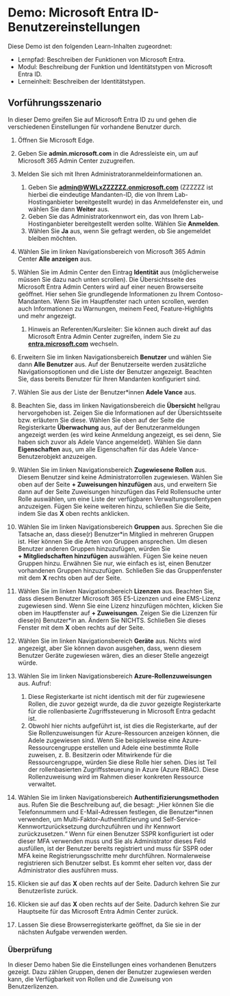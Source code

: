 <!---
---
Demo: Titel: Erkunden Microsoft Entra ID Benutzereinstellungen Lernpfad/Modul/Lerneinheit: Lernpfad: Beschreiben der Funktionen von Microsoft Entra; Modul 1: Beschreiben der Funktions- und Identitätstypen von Microsoft Entra ID; Lerneinheit 3: Beschreiben der Microsoft Entra Identitätstypen
---
--->

# Demo: Microsoft Entra ID-Benutzereinstellungen

Diese Demo ist den folgenden Learn-Inhalten zugeordnet:

- Lernpfad: Beschreiben der Funktionen von Microsoft Entra.
- Modul: Beschreibung der Funktion und Identitätstypen von Microsoft Entra ID.
- Lerneinheit: Beschreiben der Identitätstypen.

## Vorführungsszenario

In dieser Demo greifen Sie auf Microsoft Entra ID zu und gehen die verschiedenen Einstellungen für vorhandene Benutzer durch.

1. Öffnen Sie Microsoft Edge.

1. Geben Sie **admin.microsoft.com** in die Adressleiste ein, um auf Microsoft 365 Admin Center zuzugreifen.

1. Melden Sie sich mit Ihren Administratoranmeldeinformationen an.
    1. Geben Sie **admin@WWLxZZZZZZ.onmicrosoft.com** (ZZZZZZ ist hierbei die eindeutige Mandanten-ID, die von Ihrem Lab-Hostinganbieter bereitgestellt wurde) in das Anmeldefenster ein, und wählen Sie dann **Weiter** aus.
    1. Geben Sie das Administratorkennwort ein, das von Ihrem Lab-Hostinganbieter bereitgestellt werden sollte. Wählen Sie **Anmelden**.
    1. Wählen Sie **Ja** aus, wenn Sie gefragt werden, ob Sie angemeldet bleiben möchten.

1. Wählen Sie im linken Navigationsbereich von Microsoft 365 Admin Center **Alle anzeigen** aus.

1. Wählen Sie im Admin Center den Eintrag **Identität** aus (möglicherweise müssen Sie dazu nach unten scrollen).  Die Übersichtsseite des Microsoft Entra Admin Centers wird auf einer neuen Browserseite geöffnet. Hier sehen Sie grundlegende Informationen zu Ihrem Contoso-Mandanten. Wenn Sie im Hauptfenster nach unten scrollen, werden auch Informationen zu Warnungen, meinem Feed, Feature-Highlights und mehr angezeigt.  
    1. Hinweis an Referenten/Kursleiter: Sie können auch direkt auf das Microsoft Entra Admin Center zugreifen, indem Sie zu **[entra.microsoft.com](https://entra.microsoft.com)** wechseln.

1. Erweitern Sie im linken Navigationsbereich **Benutzer** und wählen Sie dann **Alle Benutzer** aus.  Auf der Benutzerseite werden zusätzliche Navigationsoptionen und die Liste der Benutzer angezeigt. Beachten Sie, dass bereits Benutzer für Ihren Mandanten konfiguriert sind.

1. Wählen Sie aus der Liste der Benutzer*innen **Adele Vance** aus.

1. Beachten Sie, dass im linken Navigationsbereich die **Übersicht** hellgrau hervorgehoben ist.  Zeigen Sie die Informationen auf der Übersichtsseite bzw. erläutern Sie diese.  Wählen Sie oben auf der Seite die Registerkarte **Überwachung** aus, auf der Benutzeranmeldungen angezeigt werden (es wird keine Anmeldung angezeigt, es sei denn, Sie haben sich zuvor als Adele Vance angemeldet).  Wählen Sie dann **Eigenschaften** aus, um alle Eigenschaften für das Adele Vance-Benutzerobjekt anzuzeigen.

1. Wählen Sie im linken Navigationsbereich **Zugewiesene Rollen** aus.  Diesem Benutzer sind keine Administratorrollen zugewiesen.  Wählen Sie oben auf der Seite **+ Zuweisungen hinzufügen** aus, und erweitern Sie dann auf der Seite Zuweisungen hinzufügen das Feld Rollensuche unter Rolle auswählen, um eine Liste der verfügbaren Verwaltungsrollentypen anzuzeigen.  Fügen Sie keine weiteren hinzu, schließen Sie die Seite, indem Sie das **X** oben rechts anklicken.

1. Wählen Sie im linken Navigationsbereich **Gruppen** aus.  Sprechen Sie die Tatsache an, dass diese(r) Benutzer*in Mitglied in mehreren Gruppen ist.  Hier können Sie die Arten von Gruppen ansprechen.  Um diesen Benutzer anderen Gruppen hinzuzufügen, würden Sie **+ Mitgliedschaften hinzufügen** auswählen.  Fügen Sie keine neuen Gruppen hinzu. Erwähnen Sie nur, wie einfach es ist, einen Benutzer vorhandenen Gruppen hinzuzufügen. Schließen Sie das Gruppenfenster mit dem **X** rechts oben auf der Seite.

1. Wählen Sie im linken Navigationsbereich **Lizenzen** aus. Beachten Sie, dass diesem Benutzer Microsoft 365 E5-Lizenzen und eine EMS-Lizenz zugewiesen sind.  Wenn Sie eine Lizenz hinzufügen möchten, klicken Sie oben im Hauptfenster auf **+ Zuweisungen**.  Zeigen Sie die Lizenzen für diese(n) Benutzer*in an. Ändern Sie NICHTS.  Schließen Sie dieses Fenster mit dem **X** oben rechts auf der Seite.

1. Wählen Sie im linken Navigationsbereich **Geräte** aus.  Nichts wird angezeigt, aber Sie können davon ausgehen, dass, wenn diesem Benutzer Geräte zugewiesen wären, dies an dieser Stelle angezeigt würde.

1. Wählen Sie im linken Navigationsbereich **Azure-Rollenzuweisungen** aus.  Aufruf:
    1. Diese Registerkarte ist nicht identisch mit der für zugewiesene Rollen, die zuvor gezeigt wurde, da die zuvor gezeigte Registerkarte für die rollenbasierte Zugriffssteuerung in Microsoft Entra gedacht ist.
    1. Obwohl hier nichts aufgeführt ist, ist dies die Registerkarte, auf der Sie Rollenzuweisungen für Azure-Ressourcen anzeigen können, die Adele zugewiesen sind. Wenn Sie beispielsweise eine Azure-Ressourcengruppe erstellen und Adele eine bestimmte Rolle zuweisen, z. B. Besitzerin oder Mitwirkende für die Ressourcengruppe, würden Sie diese Rolle hier sehen. Dies ist Teil der rollenbasierten Zugriffssteuerung in Azure (Azure RBAC). Diese Rollenzuweisung wird im Rahmen dieser konkreten Ressource verwaltet.

1. Wählen Sie im linken Navigationsbereich **Authentifizierungsmethoden** aus.  Rufen Sie die Beschreibung auf, die besagt: „Hier können Sie die Telefonnummern und E-Mail-Adressen festlegen, die Benutzer*innen verwenden, um Multi-Faktor-Authentifizierung und Self-Service-Kennwortzurücksetzung durchzuführen und ihr Kennwort zurückzusetzen.“ Wenn für einen Benutzer SSPR konfiguriert ist oder dieser MFA verwenden muss und Sie als Administrator dieses Feld ausfüllen, ist der Benutzer bereits registriert und muss für SSPR oder MFA keine Registrierungsschritte mehr durchführen.  Normalerweise registrieren sich Benutzer selbst. Es kommt eher selten vor, dass der Administrator dies ausführen muss.

1. Klicken sie auf das **X** oben rechts auf der Seite. Dadurch kehren Sie zur Benutzerliste zurück.

1. Klicken sie auf das **X** oben rechts auf der Seite. Dadurch kehren Sie zur Hauptseite für das Microsoft Entra Admin Center zurück.

1. Lassen Sie diese Browserregisterkarte geöffnet, da Sie sie in der nächsten Aufgabe verwenden werden.

### Überprüfung

In dieser Demo haben Sie die Einstellungen eines vorhandenen Benutzers gezeigt. Dazu zählen Gruppen, denen der Benutzer zugewiesen werden kann, die Verfügbarkeit von Rollen und die Zuweisung von Benutzerlizenzen.
